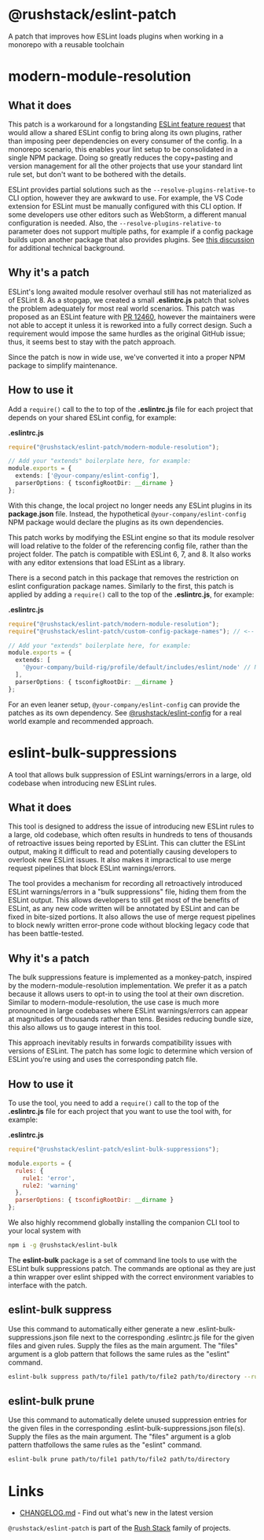 # @rushstack/eslint-patch

A patch that improves how ESLint loads plugins when working in a monorepo with a reusable toolchain

# modern-module-resolution

## What it does

This patch is a workaround for a longstanding [ESLint feature request](https://github.com/eslint/eslint/issues/3458)
that would allow a shared ESLint config to bring along its own plugins, rather than imposing peer dependencies
on every consumer of the config.  In a monorepo scenario, this enables your lint setup to be consolidated in a
single NPM package.  Doing so greatly reduces the copy+pasting and version management for all the other projects
that use your standard lint rule set, but don't want to be bothered with the details.

ESLint provides partial solutions such as the `--resolve-plugins-relative-to` CLI option, however they are
awkward to use.  For example, the VS Code extension for ESLint must be manually configured with this CLI option.
If some developers use other editors such as WebStorm, a different manual configuration is needed.
Also, the `--resolve-plugins-relative-to` parameter does not support multiple paths, for example if a config package
builds upon another package that also provides plugins.  See
[this discussion](https://github.com/eslint/eslint/issues/3458#issuecomment-516666620)
for additional technical background.


## Why it's a patch

ESLint's long awaited module resolver overhaul still has not materialized as of ESLint 8.  As a stopgap,
we created a small **.eslintrc.js** patch that solves the problem adequately for most real world scenarios.
This patch was proposed as an ESLint feature with [PR 12460](https://github.com/eslint/eslint/pull/12460), however
the maintainers were not able to accept it unless it is reworked into a fully correct design.  Such a requirement
would impose the same hurdles as the original GitHub issue; thus, it seems best to stay with the patch approach.

Since the patch is now in wide use, we've converted it into a proper NPM package to simplify maintenance.


## How to use it

Add a `require()` call to the to top of the **.eslintrc.js** file for each project that depends on your shared
ESLint config, for example:

**.eslintrc.js**
```ts
require("@rushstack/eslint-patch/modern-module-resolution");

// Add your "extends" boilerplate here, for example:
module.exports = {
  extends: ['@your-company/eslint-config'],
  parserOptions: { tsconfigRootDir: __dirname }
};
```

With this change, the local project no longer needs any ESLint plugins in its **package.json** file.
Instead, the hypothetical `@your-company/eslint-config` NPM package would declare the plugins as its
own dependencies.

This patch works by modifying the ESLint engine so that its module resolver will load relative to the folder of
the referencing config file, rather than the project folder.  The patch is compatible with ESLint 6, 7, and 8.
It also works with any editor extensions that load ESLint as a library.

There is a second patch in this package that removes the restriction on eslint configuration package names.
Similarly to the first, this patch is applied by adding a `require()` call to the top of the **.eslintrc.js**,
for example:

**.eslintrc.js**
```ts
require("@rushstack/eslint-patch/modern-module-resolution");
require("@rushstack/eslint-patch/custom-config-package-names"); // <-- Add this line

// Add your "extends" boilerplate here, for example:
module.exports = {
  extends: [
    '@your-company/build-rig/profile/default/includes/eslint/node' // Notice the package name does not start with "eslint-config-"
  ],
  parserOptions: { tsconfigRootDir: __dirname }
};
```

For an even leaner setup, `@your-company/eslint-config` can provide the patches as its own dependency.  See
[@rushstack/eslint-config](https://www.npmjs.com/package/@rushstack/eslint-config) for a real world example
and recommended approach.

# eslint-bulk-suppressions

A tool that allows bulk suppression of ESLint warnings/errors in a large, old codebase when introducing new ESLint rules.

## What it does

This tool is designed to address the issue of introducing new ESLint rules to a large, old codebase, which often
results in hundreds to tens of thousands of retroactive issues being reported by ESLint. This can clutter the
ESLint output, making it difficult to read and potentially causing developers to overlook new ESLint issues. It
also makes it impractical to use merge request pipelines that block ESLint warnings/errors.

The tool provides a mechanism for recording all retroactively introduced ESLint warnings/errors in a
"bulk suppressions" file, hiding them from the ESLint output. This allows developers to still get most of the
benefits of ESLint, as any new code written will be annotated by ESLint and can be fixed in bite-sized portions.
It also allows the use of merge request pipelines to block newly written error-prone code without blocking legacy
code that has been battle-tested.

## Why it's a patch
The bulk suppressions feature is implemented as a monkey-patch, inspired by the modern-module-resolution
implementation. We prefer it as a patch because it allows users to opt-in to using the tool at their own discretion.
Similar to modern-module-resolution, the use case is much more pronounced in large codebases where ESLint
warnings/errors can appear at magnitudes of thousands rather than tens. Besides reducing bundle size, this also
allows us to gauge interest in this tool.

This approach inevitably results in forwards compatibility issues with versions of ESLint. The patch has
some logic to determine which version of ESLint you're using and uses the corresponding patch file.

## How to use it

To use the tool, you need to add a `require()` call to the top of the **.eslintrc.js** file for each project
that you want to use the tool with, for example:

**.eslintrc.js**
```js
require("@rushstack/eslint-patch/eslint-bulk-suppressions");

module.exports = {
  rules: {
    rule1: 'error',
    rule2: 'warning'
  },
  parserOptions: { tsconfigRootDir: __dirname }
};
```

We also highly recommend globally installing the companion CLI tool to your local system with
```bash
npm i -g @rushstack/eslint-bulk
```

The **eslint-bulk** package is a set of command line tools to use with the ESLint bulk suppressions
patch. The commands are optional as they are just a thin wrapper over eslint shipped with the correct
environment variables to interface with the patch.

## eslint-bulk suppress

Use this command to automatically either generate a new .eslint-bulk-suppressions.json file next to
the corresponding .eslintrc.js file for the given files and given rules. Supply the files as the main
argument. The "files" argument is a glob pattern that follows the same rules as the "eslint" command.

```bash
eslint-bulk suppress path/to/file1 path/to/file2 path/to/directory --rule rule1 --rule rule2
```

## eslint-bulk prune

Use this command to automatically delete unused suppression entries for the given files in the
corresponding .eslint-bulk-suppressions.json file(s). Supply the files as the main argument. The
"files" argument is a glob pattern thatfollows the same rules as the "eslint" command.

```bash
eslint-bulk prune path/to/file1 path/to/file2 path/to/directory
```

# Links

- [CHANGELOG.md](https://github.com/microsoft/rushstack/blob/main/eslint/eslint-patch/CHANGELOG.md) - Find
  out what's new in the latest version

`@rushstack/eslint-patch` is part of the [Rush Stack](https://rushstack.io/) family of projects.
